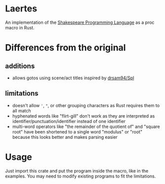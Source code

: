 # Laertes

An implementation of the [Shakespeare Programming Language](http://shakespearelang.sourceforge.net/report/shakespeare/shakespeare.html#) as a proc macro in Rust.

# Differences from the original

## additions

 - allows gotos using scene/act titles inspired by [drsam94/Spl](https://github.com/drsam94/Spl)

## limitations

 - doesn't allow `'`, `"`, or other grouping characters as Rust requires them to all match
 - hyphenated words like "flirt-gill" don't work as they are interpreted as identifier/punctuation/identifier instead of one identifier
 - multi-word operators like "the remainder of the quotient of" and "square root" have been shortened to a single word "modulus" or "root" because this looks better and makes parsing easier

# Usage

Just import this crate and put the program inside the macro, like in the examples.
You may need to modify existing programs to fit the limitations.
